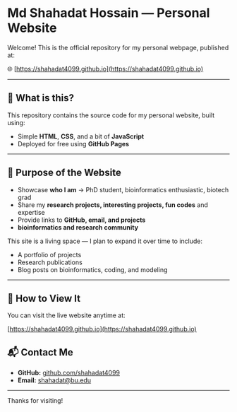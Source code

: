 
# Md Shahadat Hossain — Personal Website

Welcome! This is the official repository for my personal webpage, published at:

🌐 [https://shahadat4099.github.io](https://shahadat4099.github.io)

---

## 📄 What is this?

This repository contains the source code for my personal website, built using:

- Simple **HTML**, **CSS**, and a bit of **JavaScript**  
- Deployed for free using **GitHub Pages**

---

## 🎯 Purpose of the Website

- Showcase **who I am** → PhD student, bioinformatics enthusiastic, biotech grad
- Share my **research projects, interesting projects, fun codes** and expertise  
- Provide links to **GitHub, email, and projects**  
- **bioinformatics and research community**

This site is a living space — I plan to expand it over time to include:

- A portfolio of projects  
- Research publications  
- Blog posts on bioinformatics, coding, and modeling

---

## 🚀 How to View It

You can visit the live website anytime at:

[https://shahadat4099.github.io](https://shahadat4099.github.io)



## 📬 Contact Me

- **GitHub:** [github.com/shahadat4099](https://github.com/shahadat4099)  
- **Email:** shahadat@bu.edu

---

Thanks for visiting!
